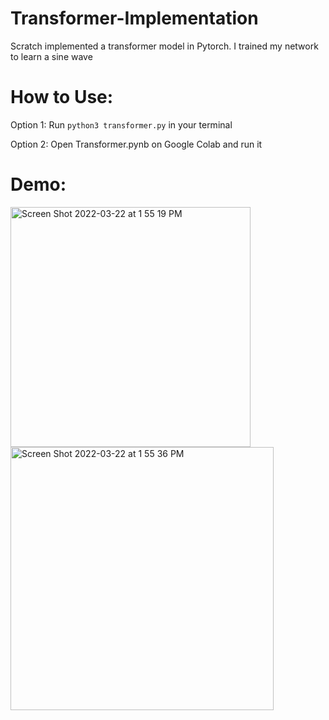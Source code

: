 # Transformer-Implementation
Scratch implemented a transformer model in Pytorch. I trained my network to learn a sine wave
# How to Use:
Option 1: Run `python3 transformer.py` in your terminal

Option 2: Open Transformer.pynb on Google Colab and run it

# Demo:

<img width="384" alt="Screen Shot 2022-03-22 at 1 55 19 PM" src="https://user-images.githubusercontent.com/20956909/159555164-d82bcfa9-3ba5-4c7c-90cd-18bd3288cf6d.png">

<img width="421" alt="Screen Shot 2022-03-22 at 1 55 36 PM" src="https://user-images.githubusercontent.com/20956909/159555213-90c51d8a-7553-4530-b4f8-bf7fd289bccc.png">




